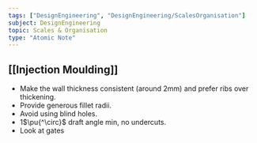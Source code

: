```yaml
---
tags: ["DesignEngineering", "DesignEngineering/ScalesOrganisation"]
subject: DesignEngineering
topic: Scales & Organisation
type: "Atomic Note"
---
```


## [[Injection Moulding]]
 - Make the wall thickness consistent (around 2mm) and prefer ribs over thickening.
 - Provide generous fillet radii.
 - Avoid using blind holes.
 - 1$\pu{^\circ}$ draft angle min, no undercuts.
 - Look at gates